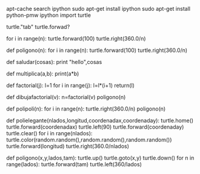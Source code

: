 apt-cache search ipython
sudo apt-get install ipython
sudo apt-get install python-pmw
ipython
import turtle

turtle."tab"
turtle.forwad?

for i in range(n):
  turtle.forward(100)
  turtle.right(360.0/n)
  
def poligono(n):
  for i in range(n):
    turtle.forward(100)
    turtle.right(360.0/n)
    
    
def saludar(cosas):
  print "hello",cosas
  
def multiplica(a,b):
  print(a*b)
  
def factorial(j):
  l=1
  for i in range(j):
    l=l*(i+1)
  return(l)
    

def dibujafactorial(v):
  n=factorial(v)
  poligono(n)
 
 def polipoli(n):
  for i in range(n):
    turtle.right(360.0/n)
    poligono(n)

def polielegante(nlados,longitud,coordenadax,coordenaday):
  turtle.home()
  turtle.forward(coordenadax)
  turtle.left(90)
  turtle.forward(coordenaday)
  turtle.clear()
  for i in range(nlados):
    turtle.color(random.random(),random.random(),random.random())
    turtle.forward(longitud)
    turtle.right(360.0/nlados)
    
    
def poligono(x,y,lados,tam):
  turtle.up()
  turtle.goto(x,y)
  turtle.down()
  for n in range(lados):
    turtle.forward(tam)
    turtle.left(360/lados)

  
